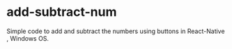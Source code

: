# add-subtract-num
Simple code to add and subtract the numbers using buttons in React-Native , Windows OS.
